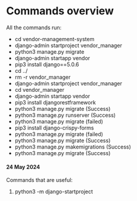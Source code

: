 # Commands overview

All the commands run:

- cd vendor-management-system
- django-admin startproject vendor_manager
- python3 manage.py migrate
- django-admin startapp vendor
- pip3 install django==5.0.6
- cd ../
- rm -r vendor_manager
- django-admin startproject vendor_manager
- cd vendor_manager
- django-admin startapp vendor
- pip3 install djangorestframework
- python3 manage.py migrate (Success)
- python3 manage.py runserver (Success)
- python3 manage.py migrate (failed)
- pip3 install django-crispy-forms
- python3 manage.py migrate (failed)
- python3 manage.py migrate (Success)
- python3 manage.py makemigrations (Success)
- python3 manage.py migrate (Success)

#### 24 May 2024

Commands that are useful:
1. python3 -m django-startproject

